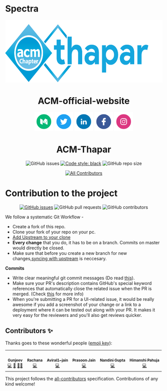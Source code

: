 # Spectra

<div align = "center">

<img height=200px src= "https://raw.githubusercontent.com/ACM-Thapar/CS_COURSE_GUIDE/master/acm%20logo.png">

<h1>ACM-official-website</h1>

<a href=""><img src="https://github.com/aritraroy/social-icons/blob/master/medium-icon.png?raw=true" width="60"></a>
<a href=""><img src="https://github.com/aritraroy/social-icons/blob/master/twitter-icon.png?raw=true" width="60"></a>
<a href=""><img src="https://github.com/aritraroy/social-icons/blob/master/linkedin-icon.png?raw=true" width="60"></a>
<a href=""><img src="https://github.com/aritraroy/social-icons/blob/master/facebook-icon.png?raw=true" width="60"></a>
<a href=""><img src="https://github.com/aritraroy/social-icons/blob/master/instagram-icon.png?raw=true" width="60"></a>

# ACM-Thapar

![GitHub issues](https://img.shields.io/github/issues/ACM-Thapar/Spectra?style=flat-square&token=ANOHNVSU5PPKJXFZBZ5UXJ27BBNTO)
[![Code style: black](https://img.shields.io/badge/code%20style-black-000000.svg)](https://github.com/psf/black)
![GitHub repo size](https://img.shields.io/github/repo-size/ACM-Thapar/Spectra)


<!-- ALL-CONTRIBUTORS-BADGE:START - Do not remove or modify this section -->

[![All Contributors](https://img.shields.io/badge/all_contributors-6-orange.svg?style=flat-square)](#contributors-)

<!-- ALL-CONTRIBUTORS-BADGE:END -->
</div>


# Contribution to the project

<div align="center">

[![GitHub issues](https://img.shields.io/github/issues/ACM-Thapar/Eclipse?logo=github)](https://github.com/ACM-Thapar/Spectra/issues) ![GitHub pull requests](https://img.shields.io/github/issues-pr-raw/ACM-Thapar/Eclipse?logo=git&logoColor=white) ![GitHub contributors](https://img.shields.io/github/contributors/ACM-Thapar/Spectra?logo=github)

</div>
We follow a systematic Git Workflow -

- Create a fork of this repo.
- Clone your fork of your repo on your pc.
- [Add Upstream to your clone](https://help.github.com/en/github/collaborating-with-issues-and-pull-requests/configuring-a-remote-for-a-fork)
- **Every change** that you do, it has to be on a branch. Commits on master would directly be closed.
- Make sure that before you create a new branch for new changes,[syncing with upstream](https://help.github.com/en/github/collaborating-with-issues-and-pull-requests/syncing-a-fork) is neccesary.

**Commits**

- Write clear meaningful git commit messages (Do read [this](http://chris.beams.io/posts/git-commit/)).
- Make sure your PR's description contains GitHub's special keyword references that automatically close the related issue when the PR is merged. (Check [this](https://github.com/blog/1506-closing-issues-via-pull-requests) for more info)
- When you're submitting a PR for a UI-related issue, it would be really awesome if you add a screenshot of your change or a link to a deployment where it can be tested out along with your PR. It makes it very easy for the reviewers and you'll also get reviews quicker.

## Contributors ✨

Thanks goes to these wonderful people ([emoji key](https://allcontributors.org/docs/en/emoji-key)):

<!-- ALL-CONTRIBUTORS-LIST:START - Do not remove or modify this section -->
<!-- prettier-ignore-start -->
<!-- markdownlint-disable -->
<table>
  <tr>
    <td align="center"><a href="https://github.com/gunjeevsingh"><img src="https://avatars.githubusercontent.com/u/65218249?v=4?s=100" width="100px;" alt=""/><br /><sub><b>Gunjeev</b></sub></a><br /><a href="https://github.com/ACM-Thapar/Spectra/commits?author=gunjeevsingh" title="Code">💻</a> <a href="#maintenance-gunjeevsingh" title="Maintenance">🚧</a> <a href="#mentoring-gunjeevsingh" title="Mentoring">🧑‍🏫</a></td>
    <td align="center"><a href="https://github.com/rachana1009"><img src="https://avatars.githubusercontent.com/u/71558587?v=4?s=100" width="100px;" alt=""/><br /><sub><b>Rachana</b></sub></a><br /><a href="https://github.com/ACM-Thapar/Spectra/commits?author=rachana1009" title="Code">💻</a></td>
    <td align="center"><a href="https://github.com/Aviral1-jain"><img src="https://avatars.githubusercontent.com/u/74827110?v=4?s=100" width="100px;" alt=""/><br /><sub><b>Aviral1-jain</b></sub></a><br /><a href="https://github.com/ACM-Thapar/Spectra/commits?author=Aviral1-jain" title="Code">💻</a></td>
    <td align="center"><a href="https://github.com/PrasoonJain2002"><img src="https://avatars.githubusercontent.com/u/80613141?v=4?s=100" width="100px;" alt=""/><br /><sub><b>Prasoon Jain</b></sub></a><br /><a href="https://github.com/ACM-Thapar/Spectra/commits?author=PrasoonJain2002" title="Code">💻</a></td>
    <td align="center"><a href="https://github.com/nandiniguptaz"><img src="https://avatars.githubusercontent.com/u/74641697?v=4" width="100px;" alt=""/><br /><sub><b>Nandini Gupta</b></sub></a><br /><a href="https://github.com/ACM-Thapar/Spectra/commits?author=nandiniguptaz" title="Code">💻</a></td>
    <td align="center"><a href="https://github.com/Himanshipahuja"><img src="https://avatars.githubusercontent.com/u/72742160?v=4?s=100" width="100px;" alt=""/><br /><sub><b>Himanshi Pahuja</b></sub></a><br /><a href="https://github.com/ACM-Thapar/Spectra/commits?author=Himanshipahuja" title="Code">💻</a></td>
  </tr>
</table>

<!-- markdownlint-restore -->
<!-- prettier-ignore-end -->

<!-- ALL-CONTRIBUTORS-LIST:END -->

This project follows the [all-contributors](https://github.com/all-contributors/all-contributors) specification. Contributions of any kind welcome!
